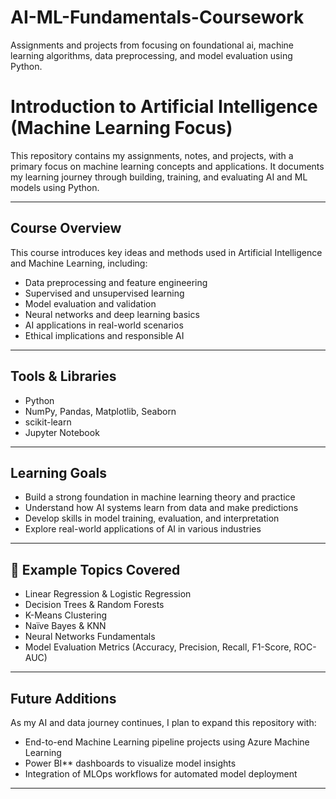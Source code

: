 # AI-ML-Fundamentals-Coursework
Assignments and projects from focusing on foundational ai, machine learning algorithms, data preprocessing, and model evaluation using Python.

# Introduction to Artificial Intelligence (Machine Learning Focus)

This repository contains my assignments, notes, and projects, with a primary focus on machine learning concepts and applications.
It documents my learning journey through building, training, and evaluating AI and ML models using Python.

---

## Course Overview

This course introduces key ideas and methods used in Artificial Intelligence and Machine Learning, including:

* Data preprocessing and feature engineering
* Supervised and unsupervised learning
* Model evaluation and validation
* Neural networks and deep learning basics
* AI applications in real-world scenarios
* Ethical implications and responsible AI

---

## Tools & Libraries

* Python
* NumPy, Pandas, Matplotlib, Seaborn
* scikit-learn
* Jupyter Notebook

---

## Learning Goals

* Build a strong foundation in machine learning theory and practice
* Understand how AI systems learn from data and make predictions
* Develop skills in model training, evaluation, and interpretation
* Explore real-world applications of AI in various industries

---

## 🧩 Example Topics Covered

* Linear Regression & Logistic Regression
* Decision Trees & Random Forests
* K-Means Clustering
* Naïve Bayes & KNN
* Neural Networks Fundamentals
* Model Evaluation Metrics (Accuracy, Precision, Recall, F1-Score, ROC-AUC)

---

## Future Additions

As my AI and data journey continues, I plan to expand this repository with:

* End-to-end Machine Learning pipeline projects using Azure Machine Learning
* Power BI** dashboards to visualize model insights
* Integration of MLOps workflows for automated model deployment

---

